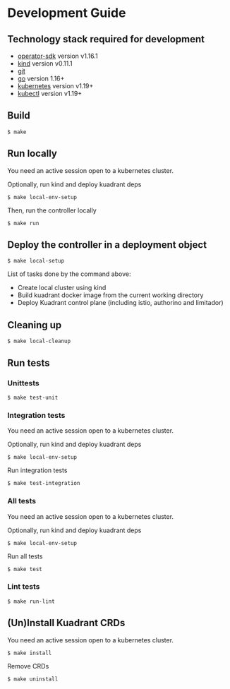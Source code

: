 # Development Guide

## Technology stack required for development

* [operator-sdk] version v1.16.1
* [kind] version v0.11.1
* [git][git_tool]
* [go] version 1.16+
* [kubernetes] version v1.19+
* [kubectl] version v1.19+

## Build

```
$ make
```

## Run locally

You need an active session open to a kubernetes cluster.

Optionally, run kind and deploy kuadrant deps

```
$ make local-env-setup
```

Then, run the controller locally

```
$ make run
```

## Deploy the controller in a deployment object

```
$ make local-setup
```

List of tasks done by the command above:

* Create local cluster using kind
* Build kuadrant docker image from the current working directory
* Deploy Kuadrant control plane (including istio, authorino and limitador)

## Cleaning up

```
$ make local-cleanup
```

## Run tests

### Unittests

```
$ make test-unit
```

### Integration tests

You need an active session open to a kubernetes cluster.

Optionally, run kind and deploy kuadrant deps

```
$ make local-env-setup
```

Run integration tests

```
$ make test-integration
```

### All tests

You need an active session open to a kubernetes cluster.

Optionally, run kind and deploy kuadrant deps

```
$ make local-env-setup
```

Run all tests

```
$ make test
```

### Lint tests

```
$ make run-lint
```

## (Un)Install Kuadrant CRDs

You need an active session open to a kubernetes cluster.

```
$ make install
```

Remove CRDs

```
$ make uninstall
```

[git_tool]:https://git-scm.com/downloads
[operator-sdk]:https://github.com/operator-framework/operator-sdk
[go]:https://golang.org/
[kind]:https://kind.sigs.k8s.io/
[kubernetes]:https://kubernetes.io/
[kubectl]:https://kubernetes.io/docs/tasks/tools/#kubectl
